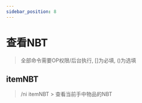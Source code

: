 ```yaml
---
sidebar_position: 8
---
```


# 查看NBT

> 全部命令需要OP权限/后台执行, []为必填, ()为选填

## itemNBT

> /ni itemNBT > 查看当前手中物品的NBT
